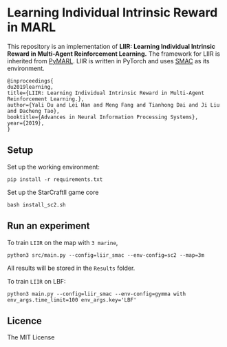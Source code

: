 # Learning Individual Intrinsic Reward in MARL

This repository is an implementation of **LIIR: Learning Individual Intrinsic Reward in Multi-Agent Reinforcement Learning.** The framework for LIIR is inherited from [PyMARL](https://github.com/oxwhirl/pymarl).  LIIR is written in PyTorch and uses [SMAC](https://github.com/oxwhirl/smac) as its environment.

```
@inproceedings{
du2019learning,
title={LIIR: Learning Individual Intrinsic Reward in Multi-Agent Reinforcement Learning.},
author={Yali Du and Lei Han and Meng Fang and Tianhong Dai and Ji Liu and Dacheng Tao},
booktitle={Advances in Neural Information Processing Systems},
year={2019},
}
```



## Setup

Set up the working environment:

```shell
pip install -r requirements.txt 
```

Set up the StarCraftII game core

```shell
bash install_sc2.sh  
```

## Run an experiment 

To train `LIIR`  on the map with `3 marine`, 

```shell
python3 src/main.py --config=liir_smac --env-config=sc2 --map=3m  
```

All results will be stored in the `Results` folder.

To train `LIIR` on LBF:

```shell
python3 main.py --config=liir_smac --env-config=gymma with env_args.time_limit=100 env_args.key='LBF' 
```



## Licence

The MIT License


